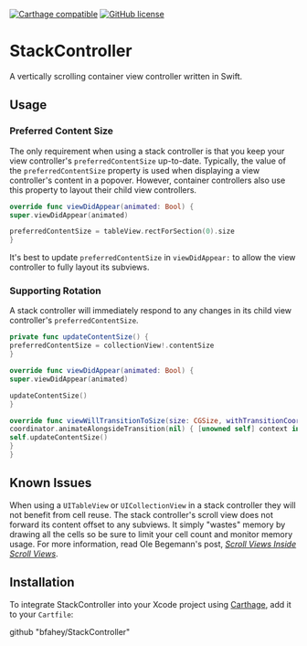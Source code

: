 [![Carthage compatible](https://img.shields.io/badge/Carthage-compatible-4BC51D.svg?style=flat)](https://github.com/Carthage/Carthage)
[![GitHub license](https://img.shields.io/badge/license-MIT-lightgrey.svg)](https://github.com/bfahey/StackController/blob/master/LICENSE)

# StackController
A vertically scrolling container view controller written in Swift.

## Usage

### Preferred Content Size

The only requirement when using a stack controller is that you keep your view controller's `preferredContentSize` up-to-date. Typically, the value of the `preferredContentSize` property is used when displaying a view controller's content in a popover. However, container controllers also use this property to layout their child view controllers.

```swift
override func viewDidAppear(animated: Bool) {
super.viewDidAppear(animated)

preferredContentSize = tableView.rectForSection(0).size
}
```

It's best to update `preferredContentSize` in `viewDidAppear:` to allow the view controller to fully layout its subviews.

### Supporting Rotation

A stack controller will immediately respond to any changes in its child view controller's `preferredContentSize`.

```swift
private func updateContentSize() {
preferredContentSize = collectionView!.contentSize
}

override func viewDidAppear(animated: Bool) {
super.viewDidAppear(animated)

updateContentSize()
}

override func viewWillTransitionToSize(size: CGSize, withTransitionCoordinator coordinator: UIViewControllerTransitionCoordinator) {
coordinator.animateAlongsideTransition(nil) { [unowned self] context in
self.updateContentSize()
}
}
```


## Known Issues
When using a `UITableView` or `UICollectionView` in a stack controller they will not benefit from cell reuse. The stack controller's scroll view does not forward its content offset to any subviews. It simply "wastes" memory by drawing all the cells so be sure to limit your cell count and monitor memory usage. For more information, read Ole Begemann's post, [*Scroll Views Inside Scroll Views*](http://oleb.net/blog/2014/05/scrollviews-inside-scrollviews/).

## Installation

To integrate StackController into your Xcode project using [Carthage](https://github.com/Carthage/Carthage), add it to your `Cartfile`:

github "bfahey/StackController"

